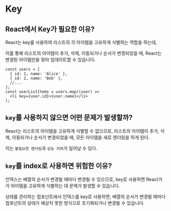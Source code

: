 # Key

## React에서 Key가 필요한 이유?

React는 key를 사용하여 리스트의 각 아이템을 고유하게 식별하는 역할을 하는데,

이를 통해 리스트의 아이템이 추가, 삭제, 이동되거나 순서가 변경되었을 때, React는 변경된 아이템만을 찾아 업데이트할 수 있습니다.

```
const users = [
  { id: 1, name: 'Alice' },
  { id: 2, name: 'Bob' },
  //...
];
const userListItems = users.map((user) =>
  <li key={user.id}>{user.name}</li>
);
```

## `key`를 사용하지 않으면 어떤 문제가 발생할까?

React는 리스트의 아이템을 고유하게 식별할 수 없으므로, 리스트의 아이템이 추가, 삭제, 이동되거나 순서가 변경되었을 때, 모든 아이템을 새로 렌더링을 하게 된다.

이는 `불필요한 렌더링`과 `성능 저하`가 일어날 수 있다.

## `key`를 index로 사용하면 위험한 이유?

인덱스는 배열의 순서가 변경될 때마다 변경될 수 있으므로, key로 사용하면 React가 각 아이템을 고유하게 식별하는 데 문제가 발생할 수 있습니다.

상태를 관리하는 컴포넌트에서 인덱스를 key로 사용하면, 배열의 순서가 변경될 때마다 컴포넌트의 상태가 예상치 못한 방식으로 초기화되거나 변경될 수 있습니다.
